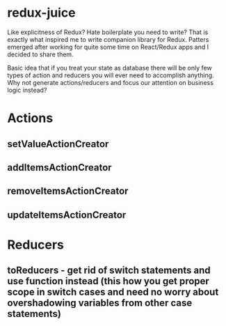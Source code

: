 # redux-juice

Like explicitness of Redux? Hate boilerplate you need to write? That is exactly what inspired me to write companion library for Redux. Patters emerged after working for quite some time on React/Redux apps and I decided to share them.

Basic idea that if you treat your state as database there will be only few types of action and reducers you will ever need to accomplish anything. Why not generate actions/reducers and focus our attention on business logic instead?

# Actions

## setValueActionCreator

## addItemsActionCreator
## removeItemsActionCreator
## updateItemsActionCreator

# Reducers

## toReducers - get rid of switch statements and use function instead (this how you get proper scope in switch cases and need no worry about overshadowing variables from other case statements)


